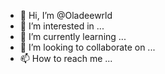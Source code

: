 - 👋 Hi, I’m @Oladeewrld
- 👀 I’m interested in ...
- 🌱 I’m currently learning ...
- 💞️ I’m looking to collaborate on ...
- 📫 How to reach me ...

<!---
Oladeewrld/Oladeewrld is a ✨ special ✨ repository because its `README.md` (this file) appears on your GitHub profile.
You can click the Preview link to take a look at your changes.
--->
